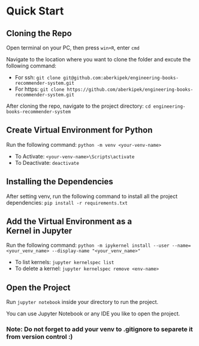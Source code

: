 # Quick Start
## Cloning the Repo
Open terminal on your PC, then press `win+R`, enter `cmd`

Navigate to the location where you want to clone the folder and excute the following command:
* For ssh:
`git clone git@github.com:aberkipek/engineering-books-recommender-system.git`
* For https:
`git clone https://github.com/aberkipek/engineering-books-recommender-system.git`

After cloning the repo, navigate to the project directory:
`cd engineering-books-recommender-system`

## Create Virtual Environment for Python
Run the following command:
`python -m venv <your-venv-name>`

* To Activate: `<your-venv-name>\Scripts\activate`
* To Deactivate: `deactivate`

## Installing the Dependencies
After setting venv, run the following command to install all the project dependencies:
`pip install -r requirements.txt`

## Add the Virtual Environment as a Kernel in Jupyter
Run the following command:
`python -m ipykernel install --user --name=<your_venv_name> --display-name "<your_venv_name>"`
* To list kernels: `jupyter kernelspec list`
* To delete a kernel: `jupyter kernelspec remove <env-name>`

## Open the Project
Run `jupyter notebook` inside your directory to run the project.

You can use Jupyter Notebook or any IDE you like to open the project.

### Note: Do not forget to add your venv to .gitignore to separete it from version control :)
